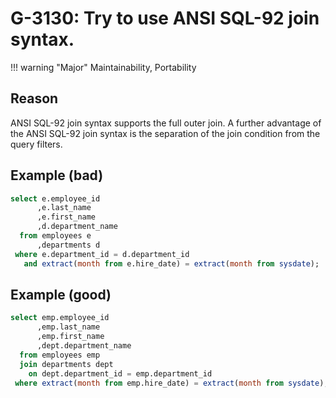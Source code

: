 # G-3130: Try to use ANSI SQL-92 join syntax.

!!! warning "Major"
    Maintainability, Portability

## Reason

ANSI SQL-92 join syntax supports the full outer join. A further advantage of the ANSI SQL-92 join syntax is the separation of the join condition from the query filters.

## Example (bad)

``` sql
select e.employee_id
      ,e.last_name
      ,e.first_name
      ,d.department_name
  from employees e
      ,departments d
 where e.department_id = d.department_id
   and extract(month from e.hire_date) = extract(month from sysdate);
```

## Example (good)

``` sql
select emp.employee_id
      ,emp.last_name
      ,emp.first_name
      ,dept.department_name
  from employees emp
  join departments dept
    on dept.department_id = emp.department_id
 where extract(month from emp.hire_date) = extract(month from sysdate);
```